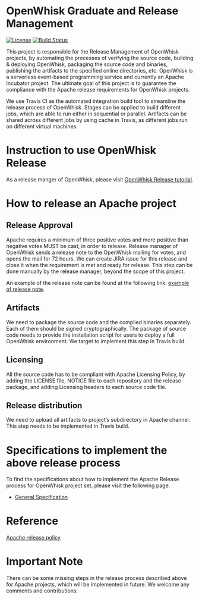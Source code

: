 # OpenWhisk Graduate and Release Management
[![License](https://img.shields.io/badge/license-Apache--2.0-blue.svg)](http://www.apache.org/licenses/LICENSE-2.0)
[![Build Status](https://travis-ci.org/apache/incubator-openwhisk-release.svg?branch=master)](https://travis-ci.org/apache/incubator-openwhisk-release)

This project is responsible for the Release Management of OpenWhisk projects, by automating the processes of verifying
the source code, building & deploying OpenWhisk, packaging the source code and binaries, publishing the artifacts to
the specified online directories, etc. OpenWhisk is a serverless event-based programming service and currently an Apache
Incubator project. The ultimate goal of this project is to guarantee the compliance with the Apache release requirements
for OpenWhisk projects.

We use Travis CI as the automated integration build tool to streamline the release process of OpenWhisk. Stages can be
applied to build different jobs, which are able to run either in sequential or parallel. Artifacts can be shared across
different jobs by using cache in Travis, as different jobs run on different virtual machines.

# Instruction to use OpenWhisk Release

As a release manger of OpenWhisk, please visit [OpenWhisk Release tutorial](docs/tutorial.md).

# How to release an Apache project

## Release Approval
Apache requires a minimum of three positive votes and more positive than negative votes MUST be cast, in order to release.
Release manager of OpenWhisk sends a release note to the OpenWhisk mailing for votes, and opens the mail for 72 hours.
We can create JIRA issue for this release and close it when the requirement is met and ready for release. This step can
be done manually by the release manager, beyond the scope of this project.

An example of the release note can be found at the following link: [example of release note](https://github.com/apache/cordova-coho/blob/master/docs/coho-release-process.md).

## Artifacts
We need to package the source code and the complied binaries separately. Each of them should be signed cryptographically.
The package of source code needs to provide the installation script for users to deploy a full OpenWhisk environment.
We target to implement this step in Travis build.

## Licensing
All the source code has to be compliant with Apache Licensing Policy, by adding the LICENSE file, NOTICE file to each
repository and the release package, and adding Licensing headers to each source code file.

## Release distribution
We need to upload all artifacts to project’s subdirectory in Apache channel. This step needs to be implemented in Travis build.

# Specifications to implement the above release process

To find the specifications about how to implement the Apache Release process for OpenWhisk project set, please visit the
following page.

- [General Specification](docs/general_spec.md)

# Reference
[Apache release policy](http://www.apache.org/legal/release-policy.html)

# Important Note
There can be some missing steps in the release process described above for Apache projects, which will be implemented in
future. We welcome any comments and contributions.

